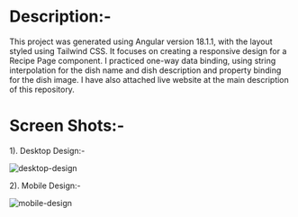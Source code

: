 # Description:-

This project was generated using Angular version 18.1.1, with the layout styled using Tailwind CSS. It focuses on creating a responsive design for a Recipe Page component. I practiced one-way data binding, using string interpolation for the dish name and dish description and property binding for the dish image. I have also attached live website at the main description of this repository.

# Screen Shots:-

1). Desktop Design:-

![desktop-design](https://github.com/user-attachments/assets/d9d65b80-cb6c-48fe-baad-9afe0fd5a1c6)

2). Mobile Design:-

![mobile-design](https://github.com/user-attachments/assets/0aba59d9-6ba9-46f9-a555-72238452f7e4)
